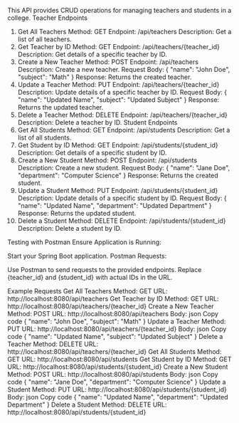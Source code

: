 This API provides CRUD operations for managing teachers and students in a college.
Teacher Endpoints
1. Get All Teachers
Method: GET
Endpoint: /api/teachers
Description: Get a list of all teachers.
2. Get Teacher by ID
Method: GET
Endpoint: /api/teachers/{teacher_id}
Description: Get details of a specific teacher by ID.
3. Create a New Teacher
Method: POST
Endpoint: /api/teachers
Description: Create a new teacher.
Request Body:
{
  "name": "John Doe",
  "subject": "Math"
}
Response: Returns the created teacher.
4. Update a Teacher
Method: PUT
Endpoint: /api/teachers/{teacher_id}
Description: Update details of a specific teacher by ID.
Request Body:
{
  "name": "Updated Name",
  "subject": "Updated Subject"
}
Response: Returns the updated teacher.
5. Delete a Teacher
Method: DELETE
Endpoint: /api/teachers/{teacher_id}
Description: Delete a teacher by ID.
Student Endpoints
1. Get All Students
Method: GET
Endpoint: /api/students
Description: Get a list of all students.
2. Get Student by ID
Method: GET
Endpoint: /api/students/{student_id}
Description: Get details of a specific student by ID.
3. Create a New Student
Method: POST
Endpoint: /api/students
Description: Create a new student.
Request Body:
{
  "name": "Jane Doe",
  "department": "Computer Science"
}
Response: Returns the created student.
4. Update a Student
Method: PUT
Endpoint: /api/students/{student_id}
Description: Update details of a specific student by ID.
Request Body:
{
  "name": "Updated Name",
  "department": "Updated Department"
}
Response: Returns the updated student.
5. Delete a Student
Method: DELETE
Endpoint: /api/students/{student_id}
Description: Delete a student by ID.



Testing with Postman
Ensure Application is Running:

Start your Spring Boot application.
Postman Requests:

Use Postman to send requests to the provided endpoints.
Replace {teacher_id} and {student_id} with actual IDs in the URL.

Example Requests
Get All Teachers
Method: GET
URL: http://localhost:8080/api/teachers
Get Teacher by ID
Method: GET
URL: http://localhost:8080/api/teachers/{teacher_id}
Create a New Teacher
Method: POST
URL: http://localhost:8080/api/teachers
Body:
json
Copy code
{
  "name": "John Doe",
  "subject": "Math"
}
Update a Teacher
Method: PUT
URL: http://localhost:8080/api/teachers/{teacher_id}
Body:
json
Copy code
{
  "name": "Updated Name",
  "subject": "Updated Subject"
}
Delete a Teacher
Method: DELETE
URL: http://localhost:8080/api/teachers/{teacher_id}
Get All Students
Method: GET
URL: http://localhost:8080/api/students
Get Student by ID
Method: GET
URL: http://localhost:8080/api/students/{student_id}
Create a New Student
Method: POST
URL: http://localhost:8080/api/students
Body:
json
Copy code
{
  "name": "Jane Doe",
  "department": "Computer Science"
}
Update a Student
Method: PUT
URL: http://localhost:8080/api/students/{student_id}
Body:
json
Copy code
{
  "name": "Updated Name",
  "department": "Updated Department"
}
Delete a Student
Method: DELETE
URL: http://localhost:8080/api/students/{student_id}
